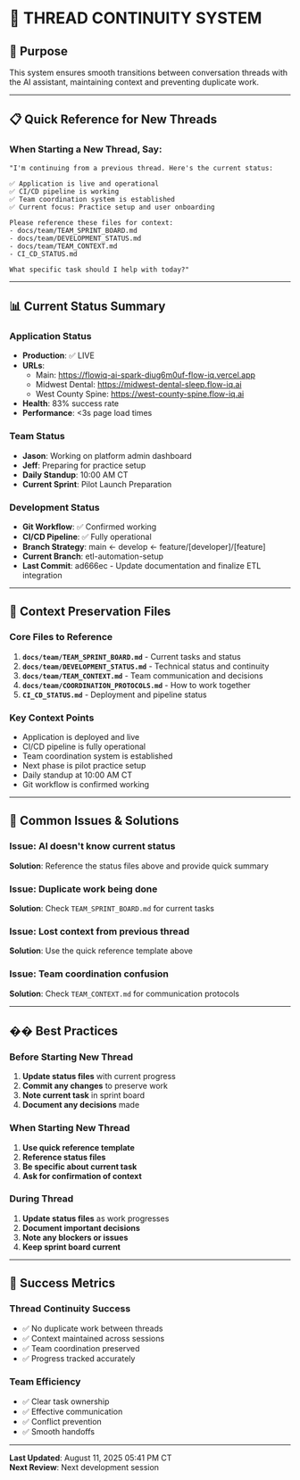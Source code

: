 # 🔄 **THREAD CONTINUITY SYSTEM**

## **🎯 Purpose**
This system ensures smooth transitions between conversation threads with the AI assistant, maintaining context and preventing duplicate work.

---

## **📋 Quick Reference for New Threads**

### **When Starting a New Thread, Say:**
```
"I'm continuing from a previous thread. Here's the current status:

✅ Application is live and operational
✅ CI/CD pipeline is working
✅ Team coordination system is established
✅ Current focus: Practice setup and user onboarding

Please reference these files for context:
- docs/team/TEAM_SPRINT_BOARD.md
- docs/team/DEVELOPMENT_STATUS.md
- docs/team/TEAM_CONTEXT.md
- CI_CD_STATUS.md

What specific task should I help with today?"
```

---

## **📊 Current Status Summary**

### **Application Status**
- **Production**: ✅ LIVE
- **URLs**: 
  - Main: https://flowiq-ai-spark-diug6m0uf-flow-iq.vercel.app
  - Midwest Dental: https://midwest-dental-sleep.flow-iq.ai
  - West County Spine: https://west-county-spine.flow-iq.ai
- **Health**: 83% success rate
- **Performance**: <3s page load times

### **Team Status**
- **Jason**: Working on platform admin dashboard
- **Jeff**: Preparing for practice setup
- **Daily Standup**: 10:00 AM CT
- **Current Sprint**: Pilot Launch Preparation

### **Development Status**
- **Git Workflow**: ✅ Confirmed working
- **CI/CD Pipeline**: ✅ Fully operational
- **Branch Strategy**: main ← develop ← feature/[developer]/[feature]
- **Current Branch**: etl-automation-setup
- **Last Commit**: ad666ec - Update documentation and finalize ETL integration

---

## **🔄 Context Preservation Files**

### **Core Files to Reference**
1. **`docs/team/TEAM_SPRINT_BOARD.md`** - Current tasks and status
2. **`docs/team/DEVELOPMENT_STATUS.md`** - Technical status and continuity
3. **`docs/team/TEAM_CONTEXT.md`** - Team communication and decisions
4. **`docs/team/COORDINATION_PROTOCOLS.md`** - How to work together
5. **`CI_CD_STATUS.md`** - Deployment and pipeline status

### **Key Context Points**
- Application is deployed and live
- CI/CD pipeline is fully operational
- Team coordination system is established
- Next phase is pilot practice setup
- Daily standup at 10:00 AM CT
- Git workflow is confirmed working

---

## **🚨 Common Issues & Solutions**

### **Issue: AI doesn't know current status**
**Solution**: Reference the status files above and provide quick summary

### **Issue: Duplicate work being done**
**Solution**: Check `TEAM_SPRINT_BOARD.md` for current tasks

### **Issue: Lost context from previous thread**
**Solution**: Use the quick reference template above

### **Issue: Team coordination confusion**
**Solution**: Check `TEAM_CONTEXT.md` for communication protocols

---

## **�� Best Practices**

### **Before Starting New Thread**
1. **Update status files** with current progress
2. **Commit any changes** to preserve work
3. **Note current task** in sprint board
4. **Document any decisions** made

### **When Starting New Thread**
1. **Use quick reference template**
2. **Reference status files**
3. **Be specific about current task**
4. **Ask for confirmation of context**

### **During Thread**
1. **Update status files** as work progresses
2. **Document important decisions**
3. **Note any blockers or issues**
4. **Keep sprint board current**

---

## **🎯 Success Metrics**

### **Thread Continuity Success**
- ✅ No duplicate work between threads
- ✅ Context maintained across sessions
- ✅ Team coordination preserved
- ✅ Progress tracked accurately

### **Team Efficiency**
- ✅ Clear task ownership
- ✅ Effective communication
- ✅ Conflict prevention
- ✅ Smooth handoffs

---

**Last Updated**: August 11, 2025 05:41 PM CT  
**Next Review**: Next development session
